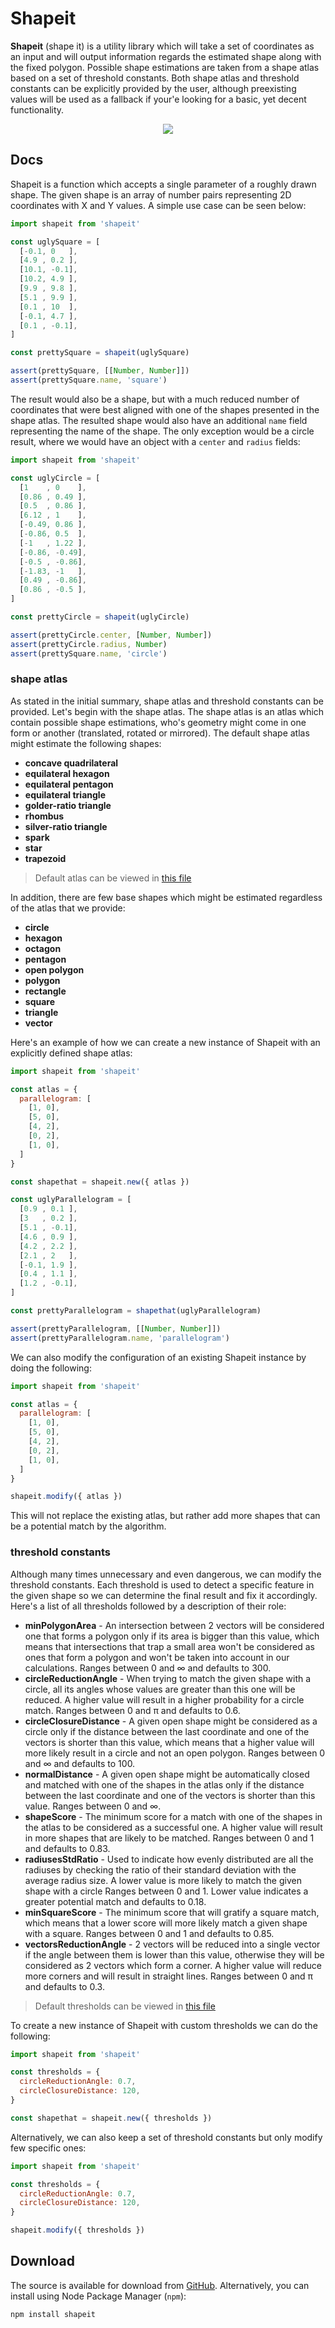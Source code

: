# Shapeit

**Shapeit** (shape it) is a utility library which will take a set of coordinates as an input and will output information regards the estimated shape along with the fixed polygon. Possible shape estimations are taken from a shape atlas based on a set of threshold constants. Both shape atlas and threshold constants can be explicitly provided by the user, although preexisting values will be used as a fallback if your'e looking for a basic, yet decent functionality.

<p align="center">
  <img src="https://user-images.githubusercontent.com/7648874/35002893-0db4a24a-fb26-11e7-8032-4a22a4246003.gif" />
</p>

## Docs

Shapeit is a function which accepts a single parameter of a roughly drawn shape. The given shape is an array of number pairs representing 2D coordinates with X and Y values. A simple use case can be seen below:

```js
import shapeit from 'shapeit'

const uglySquare = [
  [-0.1, 0   ],
  [4.9 , 0.2 ],
  [10.1, -0.1],
  [10.2, 4.9 ],
  [9.9 , 9.8 ],
  [5.1 , 9.9 ],
  [0.1 , 10  ],
  [-0.1, 4.7 ],
  [0.1 , -0.1],
]

const prettySquare = shapeit(uglySquare)

assert(prettySquare, [[Number, Number]])
assert(prettySquare.name, 'square')
```

The result would also be a shape, but with a much reduced number of coordinates that were best aligned with one of the shapes presented in the shape atlas. The resulted shape would also have an additional `name` field representing the name of the shape. The only exception would be a circle result, where we would have an object with a `center` and `radius` fields:

```js
import shapeit from 'shapeit'

const uglyCircle = [
  [1    , 0    ],
  [0.86 , 0.49 ],
  [0.5  , 0.86 ],
  [6.12 , 1    ],
  [-0.49, 0.86 ],
  [-0.86, 0.5  ],
  [-1   , 1.22 ],
  [-0.86, -0.49],
  [-0.5 , -0.86],
  [-1.83, -1   ],
  [0.49 , -0.86],
  [0.86 , -0.5 ],
]

const prettyCircle = shapeit(uglyCircle)

assert(prettyCircle.center, [Number, Number])
assert(prettyCircle.radius, Number)
assert(prettySquare.name, 'circle')
```

### shape atlas

As stated in the initial summary, shape atlas and threshold constants can be provided. Let's begin with the shape atlas. The shape atlas is an atlas which contain possible shape estimations, who's geometry might come in one form or another (translated, rotated or mirrored). The default shape atlas might estimate the following shapes:

- **concave quadrilateral**
- **equilateral hexagon**
- **equilateral pentagon**
- **equilateral triangle**
- **golder-ratio triangle**
- **rhombus**
- **silver-ratio triangle**
- **spark**
- **star**
- **trapezoid**

> Default atlas can be viewed in [this file]()

In addition, there are few base shapes which might be estimated regardless of the atlas that we provide:

- **circle**
- **hexagon**
- **octagon**
- **pentagon**
- **open polygon**
- **polygon**
- **rectangle**
- **square**
- **triangle**
- **vector**

Here's an example of how we can create a new instance of Shapeit with an explicitly defined shape atlas:

```js
import shapeit from 'shapeit'

const atlas = {
  parallelogram: [
    [1, 0],
    [5, 0],
    [4, 2],
    [0, 2],
    [1, 0],
  ]
}

const shapethat = shapeit.new({ atlas })

const uglyParallelogram = [
  [0.9 , 0.1 ],
  [3   , 0.2 ],
  [5.1 , -0.1],
  [4.6 , 0.9 ],
  [4.2 , 2.2 ],
  [2.1 , 2   ],
  [-0.1, 1.9 ],
  [0.4 , 1.1 ],
  [1.2 , -0.1],
]

const prettyParallelogram = shapethat(uglyParallelogram)

assert(prettyParallelogram, [[Number, Number]])
assert(prettyParallelogram.name, 'parallelogram') 
```

We can also modify the configuration of an existing Shapeit instance by doing the following:

```js
import shapeit from 'shapeit'

const atlas = {
  parallelogram: [
    [1, 0],
    [5, 0],
    [4, 2],
    [0, 2],
    [1, 0],
  ]
}

shapeit.modify({ atlas })
```

This will not replace the existing atlas, but rather add more shapes that can be a potential match by the algorithm.

### threshold constants

Although many times unnecessary and even dangerous, we can modify the threshold constants. Each threshold is used to detect a specific feature in the given shape so we can determine the final result and fix it accordingly. Here's a list of all thresholds followed by a description of their role:

- **minPolygonArea** - An intersection between 2 vectors will be considered one that forms a polygon only if its area is bigger than this value, which means that intersections that trap a small area won't be considered as ones that form a polygon and won't be taken into account in our calculations. Ranges between 0 and ∞ and defaults to 300.
- **circleReductionAngle** - When trying to match the given shape with a circle, all its angles whose values are greater than this one will be reduced. A higher value will result in a higher probability for a circle match. Ranges between 0 and π and defaults to 0.6.
- **circleClosureDistance** - A given open shape might be considered as a circle only if the distance between the last coordinate and one of the vectors is shorter than this value, which means that a higher value will more likely result in a circle and not an open polygon.  Ranges between 0 and ∞ and defaults to 100.
- **normalDistance** - A given open shape might be automatically closed and matched with one of the shapes in the atlas only if the distance between the last coordinate and one of the vectors is shorter than this value. Ranges between 0 and ∞.
- **shapeScore** - The minimum score for a match with one of the shapes in the atlas to be considered as a successful one. A higher value will result in more shapes that are likely to be matched. Ranges between 0 and 1 and defaults to 0.83.
- **radiusesStdRatio** - Used to indicate how evenly distributed are all the radiuses by checking the ratio of their standard deviation with the average radius size. A lower value is more likely to match the given shape with a circle Ranges between 0 and 1. Lower value indicates a greater potential match and defaults to 0.18.
- **minSquareScore** - The minimum score that will gratify a square match, which means that a lower score will more likely match a given shape with a square. Ranges between 0 and 1 and defaults to 0.85.
- **vectorsReductionAngle** - 2 vectors will be reduced into a single vector if the angle between them is lower than this value, otherwise they will be considered as 2 vectors which form a corner. A higher value will reduce more corners and will result in straight lines. Ranges between 0 and π and defaults to 0.3.

> Default thresholds can be viewed in [this file]()

To create a new instance of Shapeit with custom thresholds we can do the following:

```js
import shapeit from 'shapeit'

const thresholds = {
  circleReductionAngle: 0.7,
  circleClosureDistance: 120,
}

const shapethat = shapeit.new({ thresholds })
```

Alternatively, we can also keep a set of threshold constants but only modify few specific ones:

```js
import shapeit from 'shapeit'

const thresholds = {
  circleReductionAngle: 0.7,
  circleClosureDistance: 120,
}

shapeit.modify({ thresholds })
```

## Download

The source is available for download from [GitHub](http://github.com/Appfairy/shapeit). Alternatively, you can install using Node Package Manager (`npm`):

    npm install shapeit
